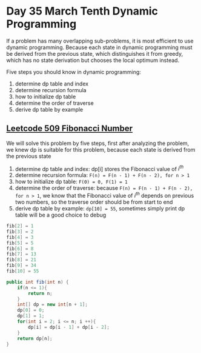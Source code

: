 # Day 35 March Tenth Dynamic Programming

If a problem has many overlapping sub-problems, it is most efficient to use dynamic programming. Because each state in dynamic programming must be derived from the previous state, which distinguishes it from greedy, which has no state derivation but chooses the local optimum instead.

Five steps you should know in dynamic programming:

1. determine dp table and index
2. determine recursion formula
3. how to initialize dp table
4. determine the order of traverse
5. derive dp table by example

## [Leetcode 509 Fibonacci Number](https://leetcode.com/problems/fibonacci-number/description/)

We will solve this problem by five steps, first after analyzing the problem, we knew dp is suitable for this problem, because each state is derived from the previous state

1. determine dp table and index: dp[i] stores the Fibonacci value of $i^{th}$
2. determine recursion formula: `F(n) = F(n - 1) + F(n - 2), for n > 1`
3. how to initialize dp table: `F(0) = 0, F(1) = 1`
4. determine the order of traverse: because `F(n) = F(n - 1) + F(n - 2), for n > 1`, we know that the Fibonacci value of $i^{th}$ depends on previous two numbers, so the traverse order should be from start to end
5. derive dp table by example: `dp[10] = 55`, sometimes simply print dp table will be a good choice to debug

```java
fib[2] = 1
fib[3] = 2
fib[4] = 3
fib[5] = 5
fib[6] = 8
fib[7] = 13
fib[8] = 21
fib[9] = 34
fib[10] = 55
```

```java
public int fib(int n) {
    if(n <= 1){
        return n;
    }
    int[] dp = new int[n + 1];
    dp[0] = 0;
    dp[1] = 1;
    for(int i = 2; i <= n; i ++){
        dp[i] = dp[i - 1] + dp[i - 2];
    }
    return dp[n];
}
```
